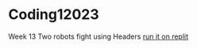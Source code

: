 # Coding12023

Week 13 Two robots fight using Headers [run it on replit](https://replit.com/@JusticeMurray1/HeadersAndSources?v=1)
